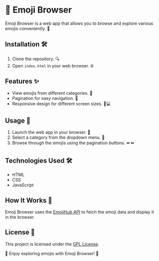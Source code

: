 # 🎉 Emoji Browser

Emoji Browser is a web app that allows you to browse and explore various emojis conveniently. 🚀

## Installation 🛠️
1. Clone the repository. 🔍
2. Open `index.html` in your web browser. 🌐

## Features ✨
- View emojis from different categories. 📝
- Pagination for easy navigation. 📖
- Responsive design for different screen sizes. 📱💻

## Usage 🚀
1. Launch the web app in your browser. 🌟
2. Select a category from the dropdown menu. 🔄
3. Browse through the emojis using the pagination buttons. ⏩⏪

## Technologies Used 🛠️
- HTML
- CSS
- JavaScript

## How It Works 🔧
Emoji Browser uses the [EmojiHub API](https://emojihub.yurace.pro/api/all) to fetch the emoji data and display it in the browser.

## License 📝
This project is licensed under the [GPL License](LICENSE).

🎈 Enjoy exploring emojis with Emoji Browser! 🎈
